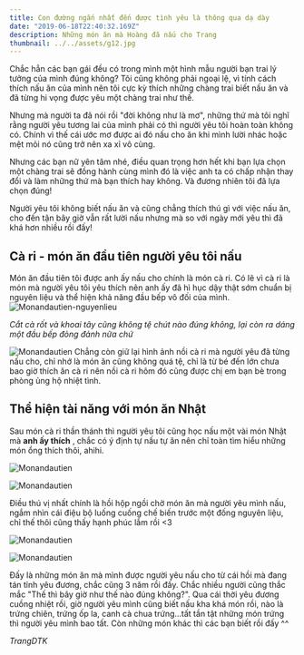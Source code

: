```yaml
---
title: Con đường ngắn nhất đến được tình yêu là thông qua dạ dày
date: "2019-06-18T22:40:32.169Z"
description: Những món ăn mà Hoàng đã nấu cho Trang
thumbnail: ../../assets/g12.jpg
---
```


  Chắc hẳn các bạn gái đều có trong mình một hình mẫu người bạn trai lý tưởng của mình đúng không? Tôi cũng không phải ngoại lệ, vì tính cách thích nấu ăn của mình nên tôi cực kỳ thích những chàng trai biết nấu ăn và đã từng hi vọng được yêu một chàng trai như thế. 

  Nhưng mà người ta đã nói rồi "đời không như là mơ", những thứ mà tôi nghĩ rằng người yêu tương lai của mình phải có thì người yêu tôi hoàn toàn không có. Chính vì thế cái ước mơ được ai đó nấu cho ăn khi mình lười nhác hoặc mệt mỏi nó cũng trở nên xa xỉ vô cùng.

  Nhưng các bạn nữ yên tâm nhé, điều quan trọng hơn hết khi bạn lựa chọn một chàng trai sẽ đồng hành cùng mình đó là việc anh ta có chấp nhận thay đổi và làm những thứ mà bạn thích hay không. Và đương nhiên tôi đã lựa chọn đúng!
 
  Người yêu tôi không biết nấu ăn và cũng chẳng thích thú gì với việc nấu ăn, cho đến tận bây giờ vẫn rất lười nấu nhưng mà so với ngày mới yêu thì đã khá hơn nhiều rồi đấy! 

## Cà ri - món ăn đầu tiên người yêu tôi nấu
  Món ăn đầu tiên tôi được anh ấy nấu cho chính là món cà ri. 
  Có lẽ vì cà ri là món mà người yêu tôi yêu thích nên anh ấy đã hì hục dậy thật sớm chuẩn bị nguyên liệu và thể hiện khả năng đầu bếp vô đối của mình.
![Monandautien-nguyenlieu](./monandautien-1.jpg)

_Cắt cà rốt và khoai tây cũng không tệ chút nào đúng không, lại còn ra dáng một đầu bếp đỏng đảnh nữa chứ_

![Monandautien](./monandautien-2.jpg)
  Chẳng còn giữ lại hình ảnh nồi cà ri mà người yêu đã từng nấu cho, chỉ nhớ là món ăn cũng không quá tệ, chỉ là từ bé đến lớn chưa bao giờ thích ăn cà ri nên nồi cà ri hôm đó cũng được chị em bạn bè trong phòng ủng hộ nhiệt tình. 

## Thể hiện tài năng với món ăn Nhật
  Sau món cà ri thần thánh thì người yêu tôi cũng học nấu một vài món Nhật mà __anh ấy thích__ , chắc có ý định tự nấu tự ăn nên chỉ toàn tìm hiểu những món ổng thích thôi, ahihi. 

![Monandautien](./monandautien-3.jpg)

![Monandautien](./monandautien-4.jpg)

  Điều thú vị nhất chính là hồi hộp ngồi chờ món ăn mà người yêu mình nấu, ngắm nhìn cái điệu bộ luống cuống chế biến trước một đống nguyên liệu, chỉ thế thôi cũng thấy hạnh phúc lắm rồi <3

![Monandautien](./monandautien-5.jpg)

![Monandautien](./monandautien-6.jpg)
  
  Đấy là những món ăn mà mình được người yêu nấu cho từ cái hồi mà đang tán tỉnh yêu đương, chắc cũng 3 năm rồi đấy. Chắc nhiều người cũng thắc mắc "Thế thì bây giờ như thế nào đúng không?". Qua cái thời yêu đương cuồng nhiệt rồi, giờ người yêu mình cũng biết nấu kha khá món rồi, nào là trứng chiên, trứng ốp la, canh cà chua trứng...tất tần tật những món trứng thì người yêu mình bao tất. Còn những món khác thì các bạn biết rồi đấy ^^

  _TrangDTK_
  

